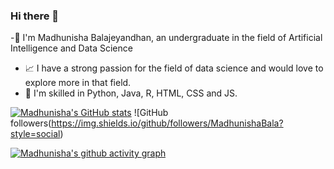 ### Hi there 👋


-👑 I'm Madhunisha Balajeyandhan, an undergraduate in the field of Artificial Intelligence and Data Science
- 📈 I have a strong passion for the field of data science and would love to explore more in that field.
- 🚀 I'm skilled in Python, Java, R, HTML, CSS and JS.

[![Madhunisha's GitHub stats](https://github-readme-stats.vercel.app/api?username=MadhunishaBala)](https://github.com/MadhunishaBala/github-readme-stats)  ![GitHub followers(https://img.shields.io/github/followers/MadhunishaBala?style=social)

[![Madhunisha's github activity graph](https://github-readme-activity-graph.vercel.app/graph?username=MadhunishaBala&theme=dracula)](https://github.com/MadhunishaBala/github-readme-activity-graph)
